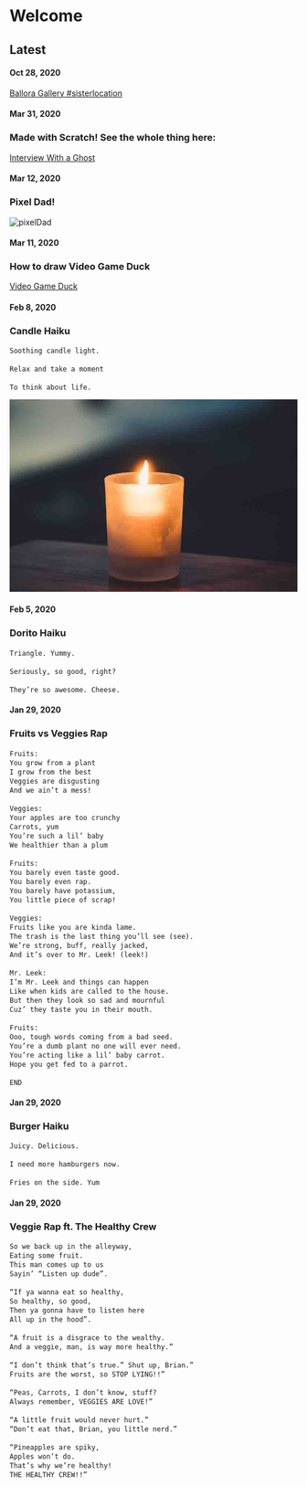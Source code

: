 # Welcome

## Latest
#### Oct 28, 2020

[Ballora Gallery #sisterlocation](https://scratch.mit.edu/projects/441926082/embed)


#### Mar 31, 2020
### Made with Scratch! See the whole thing here: 

[Interview With a Ghost](https://scratch.mit.edu/projects/381384076/)


#### Mar 12, 2020
### Pixel Dad!

![pixelDad](img/pixeldad.png|width=100)


#### Mar 11, 2020
### How to draw Video Game Duck

[Video Game Duck](https://docs.google.com/presentation/d/e/2PACX-1vStErkQqHgAFW8_kSAbKELhakW0YfRjUxbgHYfJFuhDmYoneAc-Em0PrAg_Eq9mBYKEkzfM6pkY5HH-/embed?start=false&loop=true&delayms=3000&slide=id.g7e7995037d_0_5) 

#### Feb 8, 2020
### Candle Haiku
```
Soothing candle light.

Relax and take a moment

To think about life.
```
![candle](img/candle.jpeg)


#### Feb 5, 2020
### Dorito Haiku

```
Triangle. Yummy.

Seriously, so good, right?

They’re so awesome. Cheese.
```


#### Jan 29, 2020
### Fruits vs Veggies Rap
```
Fruits:
You grow from a plant
I grow from the best
Veggies are disgusting
And we ain’t a mess!

Veggies:
Your apples are too crunchy
Carrots, yum
You’re such a lil’ baby
We healthier than a plum

Fruits:
You barely even taste good.
You barely even rap.
You barely have potassium,
You little piece of scrap!

Veggies:
Fruits like you are kinda lame.
The trash is the last thing you’ll see (see).
We’re strong, buff, really jacked,
And it’s over to Mr. Leek! (leek!)

Mr. Leek:
I’m Mr. Leek and things can happen
Like when kids are called to the house.
But then they look so sad and mournful
Cuz’ they taste you in their mouth.

Fruits:
Ooo, tough words coming from a bad seed.
You’re a dumb plant no one will ever need.
You’re acting like a lil’ baby carrot.
Hope you get fed to a parrot.

END
```

#### Jan 29, 2020
### Burger Haiku
```
Juicy. Delicious.

I need more hamburgers now.

Fries on the side. Yum
```


#### Jan 29, 2020
### Veggie Rap ft. The Healthy Crew 
```
So we back up in the alleyway,
Eating some fruit.
This man comes up to us
Sayin’ “Listen up dude”.

“If ya wanna eat so healthy,
So healthy, so good,
Then ya gonna have to listen here
All up in the hood”.

“A fruit is a disgrace to the wealthy.
And a veggie, man, is way more healthy.”

“I don’t think that’s true.” Shut up, Brian.”
Fruits are the worst, so STOP LYING!!”

“Peas, Carrots, I don’t know, stuff?
Always remember, VEGGIES ARE LOVE!”

“A little fruit would never hurt.”
“Don’t eat that, Brian, you little nerd.”

“Pineapples are spiky,
Apples won’t do.
That’s why we’re healthy!
THE HEALTHY CREW!!”
```

